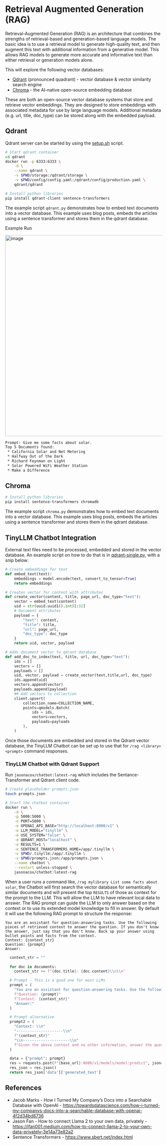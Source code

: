# Retrieval Augmented Generation (RAG)

Retrieval-Augmented Generation (RAG) is an architecture that combines the strengths of retrieval-based and generation-based language models. The basic idea is to use a retrieval model to generate high-quality text, and then augment this text with additional information from a generative model. This allows RAG models to generate more accurate and informative text than either retrieval or generation models alone.

This will explore the following vector databases:

* [Qdrant](https://qdrant.tech/) (pronounced quadrant) - vector database & vector similarity search engine
* [Chroma](https://www.trychroma.com/) - the AI-native open-source embedding database

These are both an open-source vector database systems that store and retrieve vector embeddings. They are designed to store embeddings with associated metadata for use by large language models. Additional metadata (e.g. url, title, doc_type) can be stored along with the embedded payload.

## Qdrant

Qdrant server can be started by using the [setup.sh](setup.sh) script.

```bash
# Start qdrant container
cd qdrant
docker run -p 6333:6333 \
    -d \
    --name qdrant \
    -v $PWD/storage:/qdrant/storage \
    -v $PWD/config/config.yaml:/qdrant/config/production.yaml \
    qdrant/qdrant

# Install python libraries
pip install qdrant-client sentence-transformers 
```

The example script `qdrant.py` demonstrates how to embed text documents into a vector database. This example uses blog posts, embeds the articles using a sentence transformer and stores them in the qdrant database.

Example Run

<img width="646" alt="image" src="https://github.com/jasonacox/TinyLLM/assets/836718/db92f2b0-033c-4743-84d0-f7a70d629348">

```txt
Prompt: Give me some facts about solar.
Top 5 Documents found:
 * California Solar and Net Metering
 * Halfway Out of the Dark
 * Richard Feynman on Light
 * Solar Powered WiFi Weather Station
 * Make a Difference
```

## Chroma

```bash
# Install python libraries
pip install sentence-transformers chromadb
```

The example script `chroma.py` demonstrates how to embed text documents into a vector database. This example uses blog posts, embeds the articles using a sentence transformer and stores them in the qdrant database.

## TinyLLM Chatbot Integration

External text files need to be processed, embedded and stored in the vector database. An example script on how to do that is in [qdrant-single.py](./qdrant-single.py), with a snip below:

```python
# Create embeddings for text
def embed_text(text):
    embeddings = model.encode(text, convert_to_tensor=True)
    return embeddings

# Creates vector for content with attributes
def create_vector(content, title, page_url, doc_type="text"):
    vector = embed_text(content)
    uid = str(uuid.uuid1().int)[:32]
    # Document attributes
    payload = {
        "text": content,
        "title": title,
        "url": page_url,
        "doc_type": doc_type
    }
    return uid, vector, payload

# Adds document vector to qdrant database
def add_doc_to_index(text, title, url, doc_type="text"):
    ids = []
    vectors = []
    payloads = []
    uid, vector, payload = create_vector(text,title,url, doc_type)
    ids.append(uid)
    vectors.append(vector)
    payloads.append(payload)
    ## Add vectors to collection
    client.upsert(
        collection_name=COLLECTION_NAME,
        points=qmodels.Batch(
            ids = ids,
            vectors=vectors,
            payloads=payloads
        ),
    )
```

Once those documents are embedded and stored in the Qdrant vector database, the TinyLLM Chatbot can be set up to use that for `/rag <library> <prompt>` command responses.

### TinyLLM Chatbot with Qdrant Support

Run `jasonacox/chatbot:latest-rag` which includes the Sentance-Transformer and Qdrant client code.

```bash
# Create placeholder prompts.json
touch prompts.json

# Start the chatbot container
docker run \
    -d \
    -p 5000:5000 \
    -e PORT=5000 \
    -e OPENAI_API_BASE="http://localhost:8000/v1" \
    -e LLM_MODEL="tinyllm" \
    -e USE_SYSTEM="false" \
    -e QDRANT_HOST="localhost" \
    -e RESULTS=1 \
    -e SENTENCE_TRANSFORMERS_HOME=/app/.tinyllm \
    -v $PWD/.tinyllm:/app/.tinyllm \
    -v $PWD/prompts.json:/app/prompts.json \
    --name chatbot \
    --restart unless-stopped \
    jasonacox/chatbot:latest-rag
```

When a user runs a command like, `/rag mylibrary List some facts about solar`, the Chatbot will first search the vector database for semantically similar documents and will present the top `RESULTS` of those as context for the prompt to the LLM. This will allow the LLM to have relevant local data to answer. The RAG prompt can guide the LLM to only answer based on the context or to use its extended model knowledge to fill in answer. By default it will use the following RAG prompt to structure the response:


```
You are an assistant for question-answering tasks. Use the following pieces of retrieved context to answer the question. If you don't know the answer, just say that you don't know. Back up your answer using bullet points and facts from the context.
Context: {context_str}
Question: {prompt}
Answer:
```

```python
  context_str = ""
  
  for doc in documents:
    context_str += f"{doc.title}: {doc.content}\\n\\n"

  # Prompt - This is a good one for most LLMs
  prompt = (
    "You are an assistant for question-answering tasks. Use the following pieces of retrieved context to answer the question. If you don't know the answer, just say that you don't know. Use three sentences maximum and keep the answer concise."
    f"Question: {prompt}"
    f"Context: {context_str}"
    "Answer:"
  )

  # Prompt alternative
  prompt2 = (
    "Context: \\n"
    "---------------------\\n"
    f"{context_str}"
    "\\n---------------------\\n"
    f"Given the above context and no other information, answer the question: {question}\\n"
  )

  data = {"prompt": prompt}
  res = requests.post(f"{base_url}:8080/v1/models/model:predict", json=data)
  res_json = res.json()
  return res_json['data']['generated_text']
  ```

## References

* Jacob Marks - How I Turned My Company’s Docs into a Searchable Database with OpenAI - https://towardsdatascience.com/how-i-turned-my-companys-docs-into-a-searchable-database-with-openai-4f2d34bd8736
 * Jason Fan - How to connect Llama 2 to your own data, privately - https://jfan001.medium.com/how-to-connect-llama-2-to-your-own-data-privately-3e14a73e82a2
 * Sentence Transformers - https://www.sbert.net/index.html
